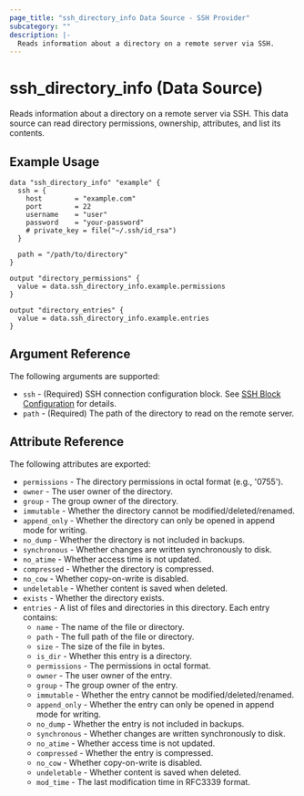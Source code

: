 ```yaml
---
page_title: "ssh_directory_info Data Source - SSH Provider"
subcategory: ""
description: |-
  Reads information about a directory on a remote server via SSH.
---
```


# ssh_directory_info (Data Source)

Reads information about a directory on a remote server via SSH. This data source can read directory permissions, ownership, attributes, and list its contents.

## Example Usage

```hcl
data "ssh_directory_info" "example" {
  ssh = {
    host        = "example.com"
    port        = 22
    username    = "user"
    password    = "your-password"
    # private_key = file("~/.ssh/id_rsa")
  }

  path = "/path/to/directory"
}

output "directory_permissions" {
  value = data.ssh_directory_info.example.permissions
}

output "directory_entries" {
  value = data.ssh_directory_info.example.entries
}
```

## Argument Reference

The following arguments are supported:

* `ssh` - (Required) SSH connection configuration block. See [SSH Block Configuration](../index.md#ssh-block-configuration) for details.
* `path` - (Required) The path of the directory to read on the remote server.

## Attribute Reference

The following attributes are exported:

* `permissions` - The directory permissions in octal format (e.g., '0755').
* `owner` - The user owner of the directory.
* `group` - The group owner of the directory.
* `immutable` - Whether the directory cannot be modified/deleted/renamed.
* `append_only` - Whether the directory can only be opened in append mode for writing.
* `no_dump` - Whether the directory is not included in backups.
* `synchronous` - Whether changes are written synchronously to disk.
* `no_atime` - Whether access time is not updated.
* `compressed` - Whether the directory is compressed.
* `no_cow` - Whether copy-on-write is disabled.
* `undeletable` - Whether content is saved when deleted.
* `exists` - Whether the directory exists.
* `entries` - A list of files and directories in this directory. Each entry contains:
  * `name` - The name of the file or directory.
  * `path` - The full path of the file or directory.
  * `size` - The size of the file in bytes.
  * `is_dir` - Whether this entry is a directory.
  * `permissions` - The permissions in octal format.
  * `owner` - The user owner of the entry.
  * `group` - The group owner of the entry.
  * `immutable` - Whether the entry cannot be modified/deleted/renamed.
  * `append_only` - Whether the entry can only be opened in append mode for writing.
  * `no_dump` - Whether the entry is not included in backups.
  * `synchronous` - Whether changes are written synchronously to disk.
  * `no_atime` - Whether access time is not updated.
  * `compressed` - Whether the entry is compressed.
  * `no_cow` - Whether copy-on-write is disabled.
  * `undeletable` - Whether content is saved when deleted.
  * `mod_time` - The last modification time in RFC3339 format. 